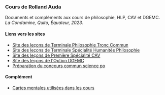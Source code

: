 ### Cours de Rolland Auda

Documents et compléments aux cours de philosophie, HLP, CAV et DGEMC.  
*La Condamine, Quito, Équateur, 2023.*

#### Liens vers les sites
- [Site des leçons de Terminale Philosophie Tronc Commun](https://rollauda.github.io/philotg)
- [Site des leçons de Terminale Spécialité Humanités Philosophie](https://rollauda.github.io/hlpt/)
- [Site des leçons de Première Spécialité CAV](https://rollauda.github.io/cav1/)
- [Site des leçons de l'Option DGEMC](https://rollauda.github.io/dgemc/)
- [Préparation du concours commun science po](https://rollauda.github.io/philotg/docs/divers/spo/spo.html)

#### Complément
- [Cartes mentales utilisées dans les cours](https://rollauda.github.io/schemas)


